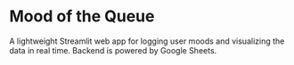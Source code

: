 # Mood of the Queue

A lightweight Streamlit web app for logging user moods and visualizing the data in real time. Backend is powered by Google Sheets.